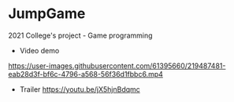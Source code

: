 # JumpGame
2021 College's project - Game programming

* Video demo 

https://user-images.githubusercontent.com/61395660/219487481-eab28d3f-bf6c-4796-a568-56f36d1fbbc6.mp4

* Trailer 
https://youtu.be/jX5hjnBdqmc
